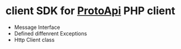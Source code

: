 # client SDK for [ProtoApi](https://version.uuzu.com/Merlion/protoapi) PHP client

 * Message Interface
 * Defined diffenrent Exceptions
 * Http Client class
